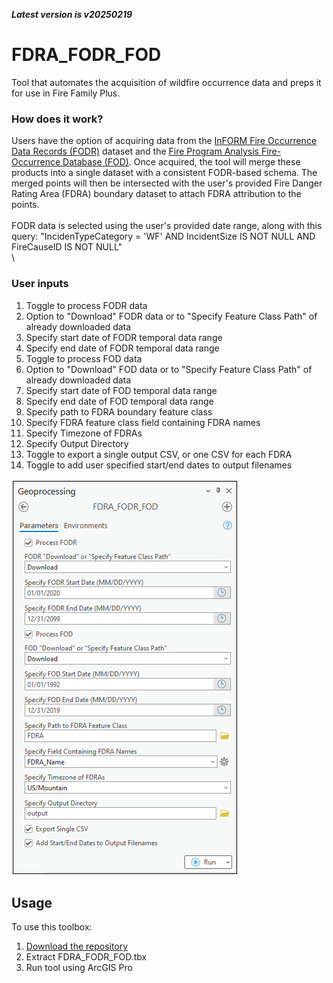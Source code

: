 ***Latest version is v20250219***

# FDRA_FODR_FOD

Tool that automates the acquisition of wildfire occurrence data and preps it for use in Fire Family Plus.

### How does it work?

Users have the option of acquiring data from the [InFORM Fire Occurrence Data Records (FODR)](https://data-nifc.opendata.arcgis.com/datasets/nifc::inform-fire-occurrence-data-records/about) dataset and the [Fire Program Analysis Fire-Occurrence Database (FOD)](https://www.fs.usda.gov/rds/archive/catalog/RDS-2013-0009.6). Once acquired, the tool will merge these products into a single dataset with a consistent FODR-based schema. The merged points will then be intersected with the user's provided Fire Danger Rating Area (FDRA) boundary dataset to attach FDRA attribution to the points.
\
\
FODR data is selected using the user's provided date range, along with this query: "IncidenTypeCategory = 'WF' AND IncidentSize IS NOT NULL AND FireCauseID IS NOT NULL"
\
\
### User inputs
1. Toggle to process FODR data
2. Option to "Download" FODR data or to "Specify Feature Class Path" of already downloaded data
3. Specify start date of FODR temporal data range
4. Specify end date of FODR temporal data range
5. Toggle to process FOD data
6. Option to "Download" FOD data or to "Specify Feature Class Path" of already downloaded data
7. Specify start date of FOD temporal data range
8. Specify end date of FOD temporal data range
9. Specify path to FDRA boundary feature class
10. Specify FDRA feature class field containing FDRA names
11. Specify Timezone of FDRAs
12. Specify Output Directory
13. Toggle to export a single output CSV, or one CSV for each FDRA
14. Toggle to add user specified start/end dates to output filenames
   
![screenshot_FDRAFODRFOD_1.png](https://github.com/mpanunto/FDRA_FODR_FOD/blob/main/screenshot_FDRAFODRFOD_1.png)



## Usage

To use this toolbox:
1. [Download the repository](https://github.com/mpanunto/FDRA_FODR_FOD/archive/refs/heads/main.zip)
2. Extract FDRA_FODR_FOD.tbx
3. Run tool using ArcGIS Pro
